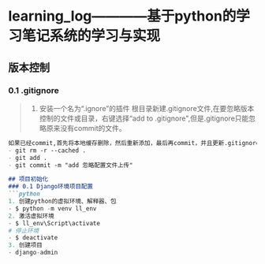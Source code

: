 # learning_log————基于python的学习笔记系统的学习与实现
## 版本控制
### 0.1 .gitignore
> 1. 安装一个名为“.ignore”的插件
根目录新建.gitignore文件,在要忽略版本控制的文件或目录，右键选择“add to .gitignore",但是.gitignore只能忽略原来没有commit的文件。
```markdown
如果已经commit,首先将本地缓存删除，然后重新添加，最后再commit，并且更新.gitignore文件。需要(注意加.)
- git rm -r --cached .
- git add .
- git commit -m "add 忽略配置文件上传"

## 项目初始化
### 0.1 Django环境项目配置
```python
1. 创建python的虚拟环境、解释器、包
- $ python -m venv ll_env
2. 激活虚拟环境
- $ ll_env\Script\activate
# 停止环境
- $ deactivate
3. 创建项目
- django-admin